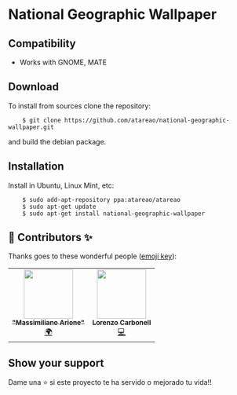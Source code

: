 # National Geographic Wallpaper


## Compatibility

* Works with GNOME, MATE

## Download

To install from sources clone the repository:

```
    $ git clone https://github.com/atareao/national-geographic-wallpaper.git
```

and build the debian package.

## Installation

Install in Ubuntu, Linux Mint, etc:

```
    $ sudo add-apt-repository ppa:atareao/atareao
    $ sudo apt-get update
    $ sudo apt-get install national-geographic-wallpaper
```
## 👤 Contributors ✨

Thanks goes to these wonderful people ([emoji key](https://allcontributors.org/docs/en/emoji-key)):

<table>
  <tr>    
    <td align="center"><a href="https://massimilianoarione.it/"><img src="https://avatars3.githubusercontent.com/u/179866?v=4" width="100px;" alt=""/><br /><sub><b>"Massimiliano Arione"</b></sub></a><br /><a href="https://github.com/atareao/national-geographic-wallpaper/commits?author=garak" title="Translation">🌍</a></td>
    <td align="center"><a href="https://www.atareao.es"><img src="https://avatars3.githubusercontent.com/u/298055?v=4" width="100px;" alt=""/><br /><sub><b>Lorenzo Carbonell</b></sub></a><br /><a href="https://github.com/atareao/national-geographic-wallpaper/commits?author=atareao" title="Code">💻</a></td>
</table>

## Show your support

Dame una ⭐️ si este proyecto te ha servido o mejorado tu vida!!

